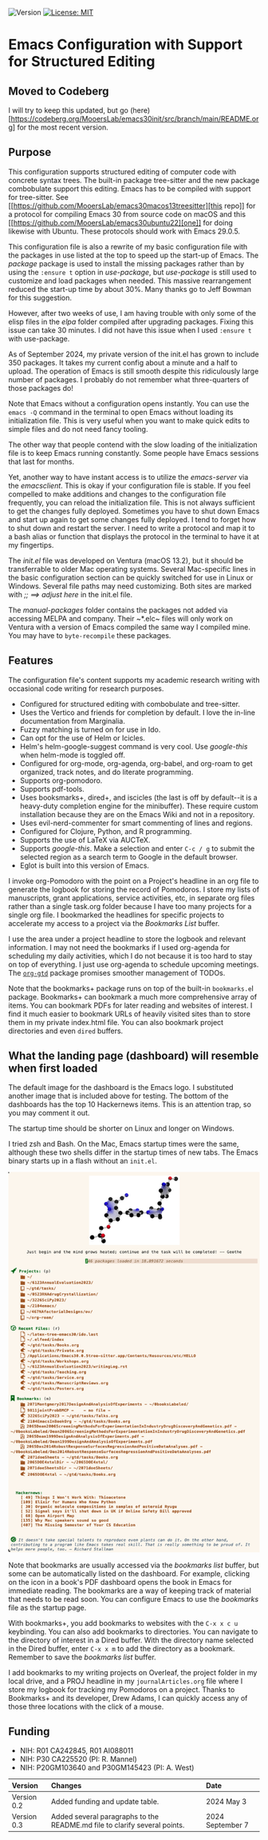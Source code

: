 ![Version](https://img.shields.io/static/v1?label=emacs30venturatreesitterconfig&message=0.3&color=brightcolor)
[![License: MIT](https://img.shields.io/badge/License-MIT-blue.svg)](https://opensource.org/licenses/MIT)

# Emacs Configuration with Support for Structured Editing


## Moved to Codeberg
I will try to keep this updated, but
go (here)[https://codeberg.org/MooersLab/emacs30init/src/branch/main/README.org] for the most recent version.


## Purpose
This configuration supports structured editing of computer code with concrete syntax trees. 
The built-in package tree-sitter and the new package combobulate support this editing.
Emacs has to be compiled with support for tree-sitter.
See [[https://github.com/MooersLab/emacs30macos13treesitter][this repo]] for a protocol for compiling Emacs 30 from source code on macOS and this [[https://github.com/MooersLab/emacs30ubuntu22][one]] for doing likewise with Ubuntu. 
These protocols should work with Emacs 29.0.5.

This configuration file is also a rewrite of my basic configuration file with the packages in use listed at the top to speed up the start-up of Emacs.
The *package* package is used to install the missing packages rather than by using the `:ensure t` option in
*use-package*, but *use-package* is still used to customize and load packages when needed.
This massive rearrangement reduced the start-up time by about 30%.
Many thanks go to Jeff Bowman for this suggestion.

However, after two weeks of use, I am having trouble with only some of the elisp files in the *elpa* folder compiled after upgrading packages.
Fixing this issue can take 30 minutes.
I did not have this issue when I used `:ensure t` with use-package.

As of September 2024, my private version of the init.el has grown to include 350 packages.
It takes my current config about a minute and a half to upload.
The operation of Emacs is still smooth despite this ridiculously large number of packages.
I probably do not remember what three-quarters of those packages do!

Note that Emacs without a configuration opens instantly.
You can use the `emacs -Q` command in the terminal to open Emacs without loading its initialization file.
This is very useful when you want to make quick edits to simple files and do not need fancy tooling.

The other way that people contend with the slow loading of the initialization file is to keep Emacs running constantly.
Some people have Emacs sessions that last for months.

Yet, another way to have instant access is to utilize the *emacs-server* via the *emacsclient*.
This is okay if your configuration file is stable.
If you feel compelled to make additions and changes to the configuration file frequently, you can reload the initialization file.
This is not always sufficient to get the changes fully deployed.
Sometimes you have to shut down Emacs and start up again to get some changes fully deployed.
I tend to forget how to shut down and restart the server.
I need to write a protocol and map it to a bash alias or function that displays the protocol in the terminal to have it at my fingertips.

The *init.el* file was developed on Ventura (macOS 13.2), but it should be transferrable to older Mac operating systems.
Several Mac-specific lines in the basic configuration section can be quickly switched for use in Linux or Windows.
Several file paths may need customizing. 
Both sites are marked with *;; ==> adjust here* in the init.el file.

The *manual-packages* folder contains the packages not added via accessing MELPA and company.
Their ~*.elc~ files will only work on Ventura with a version of Emacs compiled the same way I compiled mine.
You may have to `byte-recompile` these packages.


## Features

The configuration file's content supports my academic research writing with occasional code writing for research purposes.

- Configured for structured editing with combobulate and tree-sitter.
- Uses the Vertico and friends for completion by default. I love the in-line documentation from Marginalia.
- Fuzzy matching is turned on for use in Ido.
- Can opt for the use of Helm or Icicles.
- Helm's helm-google-suggest command is very cool. Use *google-this* when helm-mode is toggled off.
- Configured for org-mode, org-agenda, org-babel, and org-roam to get organized, track notes, and do literate programming.
- Supports org-pomodoro.
- Supports pdf-tools.
- Uses booksmarks+, dired+, and iscicles (the last is off by default--it is a heavy-duty completion engine for the minibuffer). These require custom installation because they are on the Emacs Wiki and not in a repository. 
- Uses evil-nerd-commenter for smart commenting of lines and regions.
- Configured for Clojure, Python, and R programming.
- Supports the use of LaTeX via AUCTeX.
- Supports *google-this*. Make a selection and enter `C-c / g` to submit the selected region as a search term to Google in the default browser.
- Eglot is built into this version of Emacs.

I invoke org-Pomodoro with the point on a Project's headline in an org file to generate the logbook for storing the record of Pomodoros.
I store my lists of manuscripts, grant applications, service activities, etc, in separate org files rather than a single task.org folder because I have too many projects for a single org file.
I bookmarked the headlines for specific projects to accelerate my access to a project via the *Bookmarks List* buffer.

I use the area under a project headline to store the logbook and relevant information.
I may not need the bookmarks if I used org-agenda for scheduling my daily activities, which I do not because it is too hard to stay on top of everything.
I just use org-agenda to schedule upcoming meetings.
The [`org-gtd`](https://www.youtube.com/watch?v=YNqFZ4VBppA&t=846s) package promises smoother management of TODOs.

Note that the bookmarks+ package runs on top of the built-in `bookmarks.e`l package. 
Bookmarks+ can bookmark a much more comprehensive array of items.
You can bookmark PDFs for later reading and websites of interest.
I find it much easier to bookmark URLs of heavily visited sites than to store them in my private index.html file.
You can also bookmark project directories and even `dired` buffers.


## What the landing page (dashboard) will resemble when first loaded

The default image for the dashboard is the Emacs logo. 
I substituted another image that is included above for testing.
The bottom of the dashboards has the top 10 Hackernews items.
This is an attention trap, so you may comment it out.

The startup time should be shorter on Linux and longer on Windows. 

I tried zsh and Bash. 
On the Mac, Emacs startup times were the same, although these two shells differ in the startup times of new tabs.
The Emacs binary starts up in a flash without an `init.el`. 

<p align="center"><img src="images/dashboard25Feb.png" /></p>

Note that bookmarks are usually accessed via the *bookmarks list* buffer, but some can be automatically listed on the dashboard.
For example, clicking on the icon in a book's PDF dashboard opens the book in Emacs for immediate reading. 
The bookmarks are a way of keeping track of material that needs to be read soon.
You can configure Emacs to use the *bookmarks* file as the startup page.

With bookmarks+, you add bookmarks to websites with the `C-x x c u` keybinding. 
You can also add bookmarks to directories. 
You can navigate to the directory of interest in a Dired buffer. 
With the directory name selected in the Dired buffer, enter `C-x x m` to add the directory as a bookmark. 
Remember to save the *bookmarks list* buffer.

I add bookmarks to my writing projects on Overleaf, the project folder in my local drive, and a PROJ headline in my `journalArticles.org` file where I store my logbook for tracking my Pomodoros on a project. 
Thanks to Bookmarks+ and its developer, Drew Adams, I can quickly access any of those three locations with the click of a mouse. 

## Funding

- NIH: R01 CA242845, R01 AI088011
- NIH: P30 CA225520 (PI: R. Mannel)
- NIH: P20GM103640 and P30GM145423 (PI: A. West)


|Version      | Changes                                                                                                              | Date                 |
|:----------- |:---------------------------------------------------------------------------------------------------------------------|:---------------------|
| Version 0.2 |  Added funding and update table.                                                                                     | 2024 May 3           |
| Version 0.3 | Added several paragraphs to the README.md file to clarify several points.                                            | 2024 September 7     |


